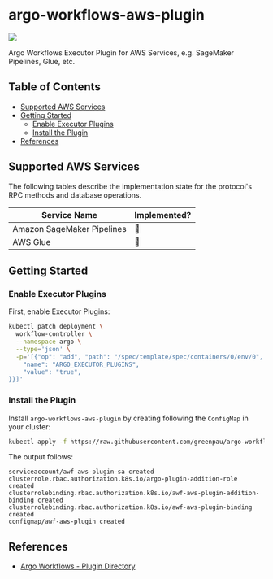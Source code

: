 # argo-workflows-aws-plugin

<a href="https://github.com/greenpau/argo-workflows-aws-plugin/actions/" target="_blank"><img src="https://github.com/greenpau/argo-workflows-aws-plugin/workflows/build/badge.svg"></a>

Argo Workflows Executor Plugin for AWS Services, e.g. SageMaker Pipelines, Glue, etc.

<!-- begin-markdown-toc -->
## Table of Contents

* [Supported AWS Services](#supported-aws-services)
* [Getting Started](#getting-started)
  * [Enable Executor Plugins](#enable-executor-plugins)
  * [Install the Plugin](#install-the-plugin)
* [References](#references)

<!-- end-markdown-toc -->

## Supported AWS Services

The following tables describe the implementation state for the protocol's RPC
methods and database operations.

| **Service Name** | **Implemented?** |
| --- | --- |
| Amazon SageMaker Pipelines | :construction: |
| AWS Glue | :construction: |


## Getting Started

### Enable Executor Plugins

First, enable Executor Plugins:

```bash
kubectl patch deployment \
  workflow-controller \
  --namespace argo \
  --type='json' \
  -p='[{"op": "add", "path": "/spec/template/spec/containers/0/env/0", "value": {
    "name": "ARGO_EXECUTOR_PLUGINS",
    "value": "true",
}}]'
```

### Install the Plugin

Install `argo-workflows-aws-plugin` by creating following the `ConfigMap` in your cluster:

```bash
kubectl apply -f https://raw.githubusercontent.com/greenpau/argo-workflows-aws-plugin/main/assets/plugin.yaml
```

The output follows:

```
serviceaccount/awf-aws-plugin-sa created
clusterrole.rbac.authorization.k8s.io/argo-plugin-addition-role created
clusterrolebinding.rbac.authorization.k8s.io/awf-aws-plugin-addition-binding created
clusterrolebinding.rbac.authorization.k8s.io/awf-aws-plugin-binding created
configmap/awf-aws-plugin created
```

## References

* [Argo Workflows - Plugin Directory](https://argoproj.github.io/argo-workflows/plugin-directory/)
